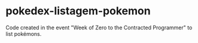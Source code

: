 # pokedex-listagem-pokemon
Code created in the event "Week of Zero to the Contracted Programmer" to list pokémons.
